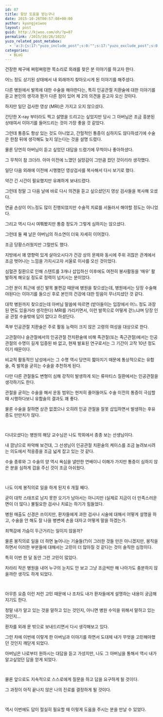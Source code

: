 ```yaml
---
id: 87
title: 항상 도움을 받는구나
date: 2015-10-26T00:57:08+00:00
author: kyungjeiwoo
layout: post
guid: http://kjwoo.com/oh/?p=87
permalink: /2015/10/26/1023/
yuzo_related_post_metabox:
  - 'a:3:{s:17:"yuzo_include_post";s:0:"";s:17:"yuzo_exclude_post";s:0:"";s:21:"yuzo_disabled_related";N;}'
categories:
  - BLoG
---
```

건장한 체구에 쩌렁쩌렁한 목소리로 외래를 찾은 분 이야기를 하고자 한다.

어느 정도 상기된 상태에서 내 외래까지 찾아오시게 된 이야기를 해주셨다.

다른 병원에서 발목에 대한 수술을 해야한다는, 특히 인공관절 치환술에 대한 이야기를 듣고 본인의 생각과 뭔가 다른 점이 있어 제 2의 의견을 듣고자 오신 것이다.

하지만 일단 검사한 영상 (MRI)은 가지고 오지 않으셨다.

간단한 X-ray 부터라도 찍고 설명을 드리고는 싶었지만 당시 그 아버님은 조금 흥분된 상태여서 이야기를 들어드리는 것이 가장 좋을 것 같았다.

그런데 통증도 항상 있는 것도 아니었고, 간헐적인 통증이 심하지도 않다하셨기에 수술은 한참 뒤에 생각해도 늦지 않는다는 것을 설명 드렸다.

물론 당연히 아버님이 듣고 싶었던 대답을 드렸기에 무척이나 좋아하셨다.

그 무척이 참 크더라. 아마 이전에 느꼈던 실망감이 그만큼 컸던 것이리라 생각했다.

일단 다음 외래에 이전에 시행했던 영상검사를 복사해서 다시 보기로 했다.

약간 긴 시간이 필요했지만 유쾌하게 보내드렸다.

그런데 정말 그 다음 날에 바로 다시 의견을 듣고 싶으셨던지 영상 검사들을 복사해 오셨다.

연골 손상이 어느정도 많이 진행되었지만 수술적 치료를 서둘러서 해야할 정도는 아니었다.

그리고 역시 다시 여쭤봤지만 통증 정도가 그렇게 심하지는 않으셨다.

그런데 둘 째 날은 아버님의 하소연이 더욱 자세히 이어졌다.

조금 당황스러웠지만 그럴만도 했다.

지방에서 꽤 영향력 있게 살아오시다가 건강 상의 문제와 동시에 주위 귀찮은 관계에서 조금 벗어나는 느낌을 가지시고자 서울로 이사를 오신 것이었다.

심혈관 질환으로 인해 스텐트를 3개나 삽입하신 이후에도 여전히 봉사활동을 &#8216;매우&#8217; 활발하게 해오실 정도로 정력이 넘치시는 분이었다.

그런 분이 최근에 생긴 발목 불편감 때문에 병원을 찾으셨는데, 병원에서는 당장 수술해야된다는 이야기를 들으신 후로 본인의 건강에 대한 믿음이 무너지셨던 것 같다.

대학 병원까지 찾으셨는데 아버님 말씀에 따르면 (받아들이는 입장에서 어느 정도 과장된 면도 있을거라 생각한다) MRI를 가리키면서, 이런 발목으로 어떻게 걷느냐며 당장 인공 관절 수술밖에 답이 없다고 하셨단다.

족부 인공관절 치환술은 주로 활동 능력이 크지 않은 고령의 여성을 대상으로 한다.

고관절이나 슬관절에서의 인공관절 전치환술에 비해 족관절(또는 족근관절)에서는 인공관절의 수명이 길게 입증된 바 없고, 현재 발표된 연구로서는 그 기간이 고작 10년 정도이기 때문이다.

비교적 활동적인 남성에서는 그 수명 역시 당연히 짧아지기 때문에 통상적으로는 유합술, 즉 발목을 굳히는 수술을 추천하게 된다.

다만 다른 관절들도 변형이 심해 강직이 발생하게 되는 류마티스 질환에서는 인공관절을 생각하기도 한다.

관절을 굳히는 수술을 해서 운동 범위는 현저히 줄어들어도 수술 이전의 통증이 극심할 때 시행하다보니 유합술의 결과도 꽤 좋다.

물론 수술을 잘하면 상관 없겠으나 오히려 인공 관절을 잘못 삽입하면서 발생하는 후유증도 만만치가 않다.

&nbsp;

다녀오셨다는 병원의 해당 교수님은 나도 학회에서 종종 보는 선생님이다.

내 깜냥으로 파악해 보건대, 그 선생님이 인공관절 치환술의 케이스를 조금 늘려보시려는 의도에서 적응증을 조금 넓게 잡고 있는 것 같다.

수술 종류와 그 수술의 양 역시 욕심을 낼만한 연배이니 이해가 가지만 통증이 심하지 않은 분을 심하게 겁을 주신 것이 조금 아쉬웠다.

&nbsp;

나도 이제 봉직의로 일을 하게 된지 6 개월 째다.

굳이 대학 스태프로 남지 못한 오기가 남아서는 아니지만 (실제로 지금이 더 만족스러운 면이 더 많다.) 불필요한 검사나 치료는 하기가 힘들었다.

병원 매출도 신경은 쓰이지만, 환자들에게 과한 검사나 시술에 대해서 어떻게 설명을 하고, 수술을 안 해도 잘 나을 병변에 손을 대자고 어떻게 말을 하겠는가.

죄책감에 가슴이 두근거리는 일이지 않을까?

물론 봉직의로 일을 더 하면 늘어나는 기술들(?)이 그러한 것들 만은 아니겠지만, 봉직을 하면서 이러한 부분들에 대해서는 고민이 더 많아질 것 같다는 것이 솔직한 심정이다.

특히 이번 한 달 동안 그런 고민이 많았다.

차라리 작은 병원을 내어 누구의 눈치도 안 보고 그냥 조금씩만 해 나아가도 충분하지 않을까란 생각도 하게 되었다.

&nbsp;

아무튼 요즘 이런 저런 고민 때문에 나 조차도 내가 환자들에게 설명하는 내용이 궁금해지기도 한다.

정말 내가 알고 있는 것을 말하고 있는 것인지, 아니면 병원 수익을 위해서 말하고 있는 것인지&#8230;

환자를 외래 문 밖으로 보내드리면서 다시 생각해보고 있다.

그런 차에 이번에 이렇게 한 아버님과 이야기를 하면서 도대체 내가 무엇을 고민해야했던 것인지 깨닫게 되었다.

아버님은 나로부터 원하시는 대답을 듣고 가셨지만, 나도 그 아버님을 통해서 역시 내가 알고싶었던 답을 얻게 되었다.

&nbsp;

물론 앞으로도 지속적으로 스스로에게 질문을 하고 답을 요구하게 될 것이다.

그 과정이 아직 끝나지 않은 나의 진로를 결정하게 될 것이다.

&nbsp;

역시 이번에도 답이 절실히 필요할 때 이렇게 도움을 주시는 분을 만날 수 있었다.